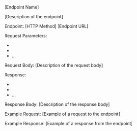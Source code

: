 [Endpoint Name]

[Description of the endpoint]

Endpoint:
[HTTP Method] [Endpoint URL]

Request Parameters:
- [Parameter 1]: [Description]
- [Parameter 2]: [Description]
- ...

Request Body:
[Description of the request body]

Response:
- [HTTP Status Code 1]: [Description]
- [HTTP Status Code 2]: [Description]
- ...

Response Body:
[Description of the response body]

Example Request:
[Example of a request to the endpoint]

Example Response:
[Example of a response from the endpoint]

